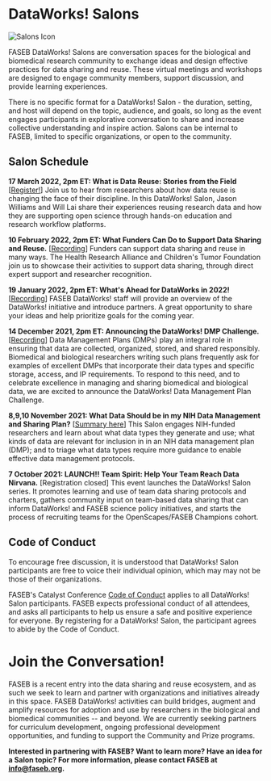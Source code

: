 # DataWorks! Salons
![Salons Icon](https://user-images.githubusercontent.com/90872869/156241199-42332983-6188-43bc-93f4-5f6ad3f30f58.png "DataWorks! Salon Icon")

FASEB DataWorks! Salons are conversation spaces for the biological and biomedical research community to exchange ideas and design effective practices for data sharing and reuse.  These virtual meetings and workshops are designed to engage community members, support discussion, and provide learning experiences.  

There is no specific format for a DataWorks! Salon - the duration, setting, and host will depend on the topic, audience, and goals, so long as the event engages participants in explorative conversation to share and increase collective understanding and inspire action.  Salons can be internal to FASEB, limited to specific organizations, or open to the community.

## Salon Schedule

**17 March 2022, 2pm ET: What is Data Reuse: Stories from the Field** [[Register!](https://zoom.us/meeting/register/tJ0qdOGgpjsoGtP3DL_vVyWGwBm9pbktQy-p)]
Join us to hear from researchers about how data reuse is changing the face of their discipline. In this DataWorks! Salon, Jason Williams and Will Lai share their experiences reusing research data and how they are supporting open science through hands-on education and research workflow platforms. 

**10 February 2022, 2pm ET: What Funders Can Do to Support Data Sharing and Reuse.** [[Recording](https://zoom.us/rec/play/lmkB46Raj1IQ3jLfo3NBPfQ_GgNPQWDh8p-5zQKj_OIR4LcpPxcRAdvycfhxEhXqn15-RAEXBd3UDXhe.3jqO8ZPK7WiXdyBO)] 
Funders can support data sharing and reuse in many ways.  The Health Research Alliance and Children's Tumor Foundation join us to showcase their activities to support data sharing, through direct expert support and researcher recognition. 

**19 January 2022, 2pm ET: What's Ahead for DataWorks in 2022!** [[Recording](https://youtu.be/H4GcWXn9I_s)] 
FASEB DataWorks! staff will provide an overview of the DataWorks! initiative and introduce partners.  A great opportunity to share your ideas and help prioritize goals for the coming year. 

**14 December 2021, 2pm ET:  Announcing the DataWorks! DMP Challenge.** [[Recording](https://www.youtube.com/watch?v=GAm84x583Es)]
Data Management Plans (DMPs) play an integral role in ensuring that data are collected, organized, stored, and shared responsibly. Biomedical and biological researchers writing such plans frequently ask for examples of excellent DMPs that incorporate their data types and specific storage, access, and IP requirements. To respond to this need, and to celebrate excellence in managing and sharing biomedical and biological data, we are excited to announce the DataWorks! Data Management Plan Challenge.

**8,9,10 November 2021:  What Data Should be in my NIH Data Management and Sharing Plan?**  [[Summary here](https://github.com/FASEB-DataWorks/Salon/files/7706321/What.data.go.into.my.DMP.pdf)]
This Salon engages NIH-funded researchers and learn about what data types they generate and use; what kinds of data are relevant for inclusion in in an NIH data management plan (DMP); and to triage what data types require more guidance to enable effective data management protocols.  

**7 October 2021:  LAUNCH!! Team Spirit: Help Your Team Reach Data Nirvana.**  [Registration closed]
This event launches the DataWorks! Salon series.  It promotes learning and use of team data sharing protocols and charters, gathers community input on team-based data sharing that can inform DataWorks! and FASEB science policy initiatives, and starts the process of recruiting teams for the OpenScapes/FASEB Champions cohort.


## Code of Conduct

To encourage free discussion, it is understood that DataWorks! Salon participants are free to voice their individual opinion, which may may not be those of their organizations. 

FASEB's Catalyst Conference [Code of Conduct](faseb.org/Portals/2/PDFs/SRCs/SRC%20Code%20of%20Conduct.pdf) applies to all DataWorks! Salon participants. FASEB expects professional conduct of all attendees, and asks all participants to help us ensure a safe and positive experience for everyone. By registering for a DataWorks! Salon, the participant agrees to abide by the Code of Conduct.

# Join the Conversation!

FASEB is a recent entry into the data sharing and reuse ecosystem, and as such we seek to learn and partner with organizations and initiatives already in this space.  FASEB DataWorks! activities can build bridges, augment and amplify resources for adoption and use by researchers in the biological and biomedical communities -- and beyond.  We are currently seeking partners for curriculum development, ongoing professional development opportunities, and funding to support the Community and Prize programs. 

**Interested in partnering with FASEB? Want to learn more? Have an idea for a Salon topic? For more information, please contact FASEB at info@faseb.org.**

